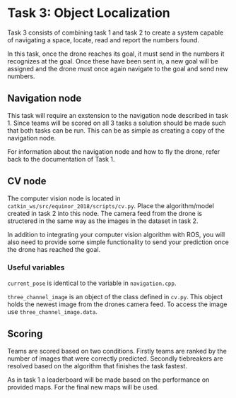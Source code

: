 # Task 3: Object Localization

Task 3 consists of combining task 1 and task 2 to create a system capable of navigating a space, locate, read and report the numbers found.  

In this task, once the drone reaches its goal, it must send in the numbers it recognizes at the goal. Once these have been sent in, a new goal will be assigned and the drone must once again navigate to the goal and send new numbers.

## Navigation node

This task will require an exstension to the navigation node described in task 1. Since teams will be scored on all 3 tasks a solution should be made such that both tasks can be run. This can be as simple as creating a copy of the navigation node.  

For information about the navigation node and how to fly the drone, refer back to the documentation of Task 1.

## CV node

The computer vision node is located in `catkin_ws/src/equinor_2018/scripts/cv.py`. Place the algorithm/model created in task 2 into this node. The camera feed from the drone is structered in the same way as the images in the dataset in task 2.  

In addition to integrating your computer vision algorithm with ROS, you will also need to provide some simple functionality to send your prediction once the drone has reached the goal.

### Useful variables

`current_pose` is identical to the variable in `navigation.cpp`.

`three_channel_image` is an object of the class defined in `cv.py`. This object holds the newest image from the drones camera feed. To access the image use `three_channel_image.data`.

## Scoring

Teams are scored based on two conditions. Firstly teams are ranked by the number of images that were correctly predicted. Secondly tiebreakers are resolved based on the algorithm that finishes the task fastest.  

As in task 1 a leaderboard will be made based on the performance on provided maps. For the final new maps will be used.
